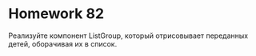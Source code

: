 # Homework 82
Реализуйте компонент ListGroup, который отрисовывает переданных детей, оборачивая их в список.